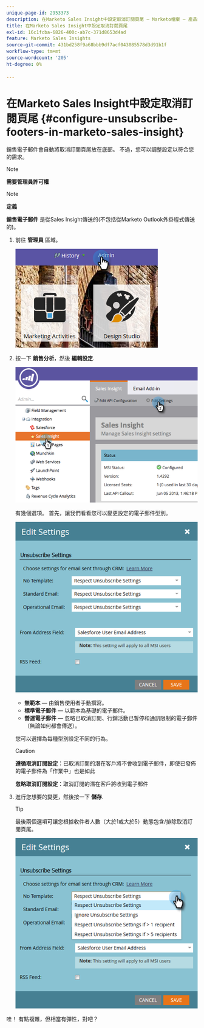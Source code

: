 ```yaml
---
unique-page-id: 2953373
description: 在Marketo Sales Insight中設定取消訂閱頁尾 — Marketo檔案 — 產品檔案
title: 在Marketo Sales Insight中設定取消訂閱頁尾
exl-id: 16c1fcba-6826-400c-ab7c-371d8653d4ad
feature: Marketo Sales Insights
source-git-commit: 431bd258f9a68bbb9df7acf043085578d3d91b1f
workflow-type: tm+mt
source-wordcount: '205'
ht-degree: 0%

---
```


# 在Marketo Sales Insight中設定取消訂閱頁尾 {#configure-unsubscribe-footers-in-marketo-sales-insight}

銷售電子郵件會自動將取消訂閱頁尾放在底部。 不過，您可以調整設定以符合您的需求。

>[!NOTE]
>
>**需要管理員許可權**

>[!NOTE]
>
>**定義**
>
>**銷售電子郵件** 是從Sales Insight傳送的(不包括從Marketo Outlook外掛程式傳送的)。

1. 前往 **管理員** 區域。

   ![](assets/one-1.png)

1. 按一下 **銷售分析**，然後 **編輯設定**.

   ![](assets/two-1.png)

   有幾個選項。 首先，讓我們看看您可以變更設定的電子郵件型別。

   ![](assets/three-1.png)

   * **無範本**  — 由銷售使用者手動撰寫。
   * **標準電子郵件**  — 以範本為基礎的電子郵件。
   * **營運電子郵件**  — 忽略已取消訂閱、行銷活動已暫停和通訊限制的電子郵件（無論如何都會傳送）。

   您可以選擇為每種型別設定不同的行為。

   >[!CAUTION]
   >
   >**遵循取消訂閱設定**：已取消訂閱的潛在客戶將不會收到電子郵件，即使已發佈的電子郵件為「作業中」也是如此
   >
   >**忽略取消訂閱設定**：取消訂閱的潛在客戶將收到電子郵件

1. 進行您想要的變更，然後按一下 **儲存**.

   >[!TIP]
   >
   >最後兩個選項可讓您根據收件者人數（大於1或大於5）動態包含/排除取消訂閱頁尾。

   ![](assets/four-1.png)

哇！ 有點複雜，但相當有彈性，對吧？
